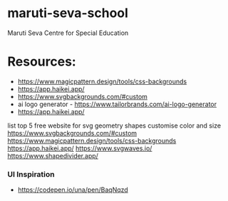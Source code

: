 # maruti-seva-school

Maruti Seva Centre for Special Education

# Resources:

- https://www.magicpattern.design/tools/css-backgrounds
- https://app.haikei.app/
- https://www.svgbackgrounds.com/#custom
- ai logo generator - https://www.tailorbrands.com/ai-logo-generator
- https://app.haikei.app/

list top 5 free website for svg geometry shapes customise color and size
https://www.svgbackgrounds.com/#custom
https://www.magicpattern.design/tools/css-backgrounds
https://app.haikei.app/
https://www.svgwaves.io/
https://www.shapedivider.app/

### UI Inspiration

- https://codepen.io/una/pen/BaqNqzd
